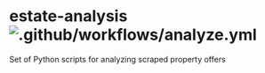 # estate-analysis ![.github/workflows/analyze.yml](https://github.com/emkor/estate-analysis/workflows/.github/workflows/analyze.yml/badge.svg?branch=master)
Set of Python scripts for analyzing scraped property offers